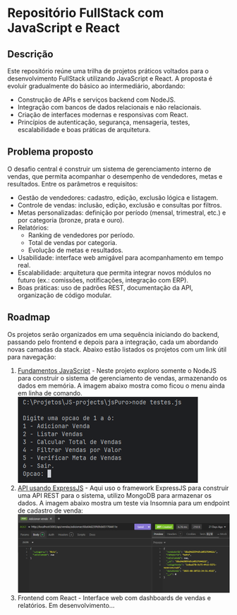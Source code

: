 # Repositório FullStack com JavaScript e React

## Descrição
Este repositório reúne uma trilha de projetos práticos voltados para o desenvolvimento FullStack utilizando 
JavaScript e React. A proposta é evoluir gradualmente do básico ao intermediário, abordando:
- Construção de APIs e serviços backend com NodeJS.
- Integração com bancos de dados relacionais e não relacionais.
- Criação de interfaces modernas e responsivas com React.
- Princípios de autenticação, segurança, mensageria, testes, escalabilidade e boas práticas de arquitetura.

## Problema proposto
O desafio central é construir um sistema de gerenciamento interno de vendas, que permita acompanhar o desempenho 
de vendedores, metas e resultados. Entre os parâmetros e requisitos:
- Gestão de vendedores: cadastro, edição, exclusão lógica e listagem.
- Controle de vendas: inclusão, edição, exclusão e consultas por filtros.
- Metas personalizadas: definição por período (mensal, trimestral, etc.) e por categoria (bronze, prata e ouro).
- Relatórios:
    - Ranking de vendedores por período.
    - Total de vendas por categoria.
    - Evolução de metas e resultados.
- Usabilidade: interface web amigável para acompanhamento em tempo real.
- Escalabilidade: arquitetura que permita integrar novos módulos no futuro (ex.: comissões, notificações, integração 
com ERP).
- Boas práticas: uso de padrões REST, documentação da API, organização de código modular.

## Roadmap
Os projetos serão organizados em uma sequência iniciando do backend, passando pelo frontend e depois para a 
integração, cada um abordando novas camadas da stack. Abaixo estão listados os projetos com um link útil para 
navegação:
1. [Fundamentos JavaScript](./jsPuro) - Neste projeto exploro somente o NodeJS para construir o sistema de 
gerenciamento de vendas, armazenando os dados em memória. A imagem abaixo mostra como ficou o menu ainda em linha de comando.<br><img src="./content/images/menu1.png">
2. [API usando ExpressJS](./ApiJsExpress)  - Aqui uso o framework ExpressJS para construir uma API REST
para o sistema, utilizo MongoDB para armazenar os dados. A imagem abaixo mostra um teste via Insomnia para um 
endpoint de cadastro de venda: <br><img src="./content/images/adicionarVenda1.png">
3. Frontend com React - Interface web com dashboards de vendas e relatórios. Em desenvolvimento...
